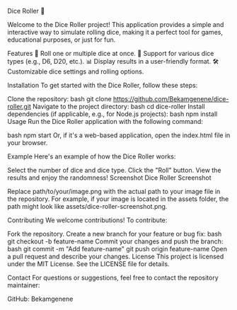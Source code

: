 Dice Roller 🎲

Welcome to the Dice Roller project! This application provides a simple and interactive way to simulate rolling dice, making it a perfect tool for games, educational purposes, or just for fun.


Features
🎲 Roll one or multiple dice at once.
🔢 Support for various dice types (e.g., D6, D20, etc.).
📊 Display results in a user-friendly format.
🛠️ Customizable dice settings and rolling options.


Installation
To get started with the Dice Roller, follow these steps:

Clone the repository:
bash
git clone https://github.com/Bekamgenene/dice-roller.git
Navigate to the project directory:
bash
cd dice-roller
Install dependencies (if applicable, e.g., for Node.js projects):
bash
npm install
Usage
Run the Dice Roller application with the following command:

bash
npm start
Or, if it's a web-based application, open the index.html file in your browser.

Example
Here's an example of how the Dice Roller works:

Select the number of dice and dice type.
Click the "Roll" button.
View the results and enjoy the randomness!
Screenshot
Dice Roller Screenshot

Replace path/to/your/image.png with the actual path to your image file in the repository. For example, if your image is located in the assets folder, the path might look like assets/dice-roller-screenshot.png.

Contributing
We welcome contributions! To contribute:

Fork the repository.
Create a new branch for your feature or bug fix:
bash
git checkout -b feature-name
Commit your changes and push the branch:
bash
git commit -m "Add feature-name"
git push origin feature-name
Open a pull request and describe your changes.
License
This project is licensed under the MIT License. See the LICENSE file for details.

Contact
For questions or suggestions, feel free to contact the repository maintainer:

GitHub: Bekamgenene
